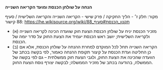 **הנחה על שולחן הכנסת ומועד הקריאה השנייה**

מקור: חלק ז׳ - הליך החקיקה / פרק שישי - הקריאה השנייה והקריאה השלישית / סעיף 88
קישור: https://he.wikisource.org/wiki/תקנון_הכנסת#סעיף_88

 * (א) מזכיר הכנסת יניח על שולחן הכנסת הצעת חוק שוועדה הכינה לקריאה השנייה ולקריאה השלישית; יושב ראש הכנסת יעמיד את הצעת החוק על סדר יומה של הכנסת.
 * (ב) הקריאה השנייה תחל לכל המוקדם למחרת ההנחה על שולחן הכנסת, אלא אם כן החליטה ועדת הכנסת על קיצור תקופת ההנחה כאמור, לפי בקשה בכתב של הוועדה שהכינה את הצעת החוק, ולגבי הצעת חוק ממשלתית – גם לפי בקשה של הממשלה, בהודעה בכתב של מזכיר הממשלה; לבקשה יצורף נוסח הצעת החוק.